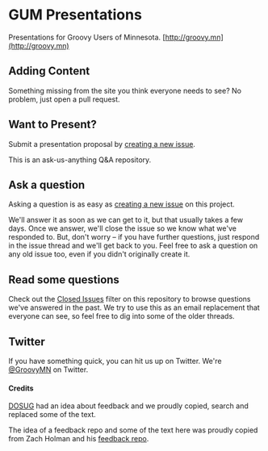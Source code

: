 GUM Presentations 
====================================
Presentations for Groovy Users of Minnesota. [http://groovy.mn](http://groovy.mn)

Adding Content
------------------------------------
Something missing from the site you think everyone needs to see? No problem, just open a pull request.

Want to Present?
------------------------------------
Submit a presentation proposal by [creating a new issue](http://github.com/GroovyMN/gum-presentations/issues).

This is an ask-us-anything Q&A repository.

Ask a question
------------------------------------
Asking a question is as easy as [creating a new issue](http://github.com/GroovyMN/gum-presentations/issues) on this project.

We'll answer it as soon as we can get to it, but that usually takes a few days. Once we answer, we'll close the issue so we know what we've responded to. But, don't worry – if you have further questions, just respond in the issue thread and we'll get back to you. Feel free to ask a question on any old issue too, even if you didn't originally create it.

Read some questions
------------------------------------
Check out the [Closed Issues](http://github.com/GroovyMN/gum-presentations/issues?sort=created&direction=desc&state=closed&page=1) filter on this repository to browse questions we've answered in the past. We try to use this as an email replacement that everyone can see, so feel free to dig into some of the older threads.

Twitter
------------------------------------
If you have something quick, you can hit us up on Twitter. We're [@GroovyMN](http://twitter.com/GroovyMN) on Twitter.

#### Credits
[DOSUG](https://github.com/DOSUG/feedback) had an idea about feedback and we proudly copied, search and replaced some of the text.

The idea of a feedback repo and some of the text here was proudly copied from Zach Holman and his [feedback repo](https://github.com/holman/feedback). 
